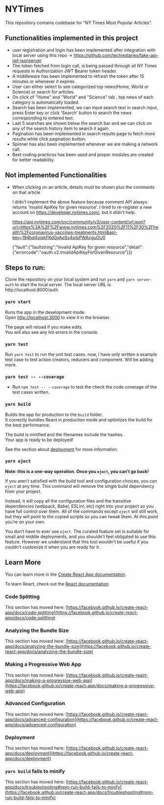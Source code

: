 # NYTimes

This repository contains codebase for "NY Times Most Popular Articles".


## Functionalities implemented in this project
- user registration and login has been implemented after integration
with local server using this repo -> https://github.com/techiediaries/fake-api-jwt-jsonserver
- The token fetched from login call, is being passed through all NY Times requests in Authorization JWT Bearer token header.
- A middleware has been implemented to refresh the token after 15 minutes or whenever it expires.
- User can either select to see categorized top news(Home, World or Science) or search for articles.
- On click of "Home" and "World" and "Science" tab , top news of each category is automatically loaded.
- Search has been implemented, we can input search text in search input, press Enter key or click 'Search' button to search the news corresponding to entered text.
- Last 5 searches are shown below the search bar and we can click on any of the search history item to search it again.
- Pagination has been implemented in search results page to fetch more results while click pagination button.
- Spinner has also been implemented whenever we are making a network call.
- Best coding practices has been used and proper modules are created for better readability.

## Not implemented Functionalities
- When clicking on an article, details must be shown plus the comments on that article
  
  I didn't implement the above feature because comment API always returns 'Invalid ApiKey for given resource'.
  I tired to re-register a new account on https://developer.nytimes.com/, but it didn't help.

  https://api.nytimes.com/svc/community/v3/user-content/url.json?url=https%3A%2F%2Fwww.nytimes.com%2F2020%2F11%2F30%2Fhealth%2Fcoronavirus-vaccines-treatments.html&api-key=194hd4oiqkFKdGyApSs4srbPWAcguOU0

  {"fault":{"faultstring":"Invalid ApiKey for given resource","detail":{"errorcode":"oauth.v2.InvalidApiKeyForGivenResource"}}}
## Steps to run:
Clone the repository on your local system and run `yarn` and `yarn server-auth`  to start the local server.
The local server URL is http://localhost:8000/auth

### `yarn start`

Runs the app in the development mode.\
Open [http://localhost:3000](http://localhost:3000) to view it in the browser.

The page will reload if you make edits.\
You will also see any lint errors in the console.

### `yarn test`

Run `yarn test` to run the unit test cases. now, I have only written a example test case to test action creators, reducers and component. Will be adding more.

### `yarn test -- --coverage`
- Run `npm test -- --coverage` to test the check the code coverage of the test cases written.

### `yarn build`

Builds the app for production to the `build` folder.\
It correctly bundles React in production mode and optimizes the build for the best performance.

The build is minified and the filenames include the hashes.\
Your app is ready to be deployed!

See the section about [deployment](https://facebook.github.io/create-react-app/docs/deployment) for more information.

### `yarn eject`

**Note: this is a one-way operation. Once you `eject`, you can’t go back!**

If you aren’t satisfied with the build tool and configuration choices, you can `eject` at any time. This command will remove the single build dependency from your project.

Instead, it will copy all the configuration files and the transitive dependencies (webpack, Babel, ESLint, etc) right into your project so you have full control over them. All of the commands except `eject` will still work, but they will point to the copied scripts so you can tweak them. At this point you’re on your own.

You don’t have to ever use `eject`. The curated feature set is suitable for small and middle deployments, and you shouldn’t feel obligated to use this feature. However we understand that this tool wouldn’t be useful if you couldn’t customize it when you are ready for it.

## Learn More

You can learn more in the [Create React App documentation](https://facebook.github.io/create-react-app/docs/getting-started).

To learn React, check out the [React documentation](https://reactjs.org/).

### Code Splitting

This section has moved here: [https://facebook.github.io/create-react-app/docs/code-splitting](https://facebook.github.io/create-react-app/docs/code-splitting)

### Analyzing the Bundle Size

This section has moved here: [https://facebook.github.io/create-react-app/docs/analyzing-the-bundle-size](https://facebook.github.io/create-react-app/docs/analyzing-the-bundle-size)

### Making a Progressive Web App

This section has moved here: [https://facebook.github.io/create-react-app/docs/making-a-progressive-web-app](https://facebook.github.io/create-react-app/docs/making-a-progressive-web-app)

### Advanced Configuration

This section has moved here: [https://facebook.github.io/create-react-app/docs/advanced-configuration](https://facebook.github.io/create-react-app/docs/advanced-configuration)

### Deployment

This section has moved here: [https://facebook.github.io/create-react-app/docs/deployment](https://facebook.github.io/create-react-app/docs/deployment)

### `yarn build` fails to minify

This section has moved here: [https://facebook.github.io/create-react-app/docs/troubleshooting#npm-run-build-fails-to-minify](https://facebook.github.io/create-react-app/docs/troubleshooting#npm-run-build-fails-to-minify)
